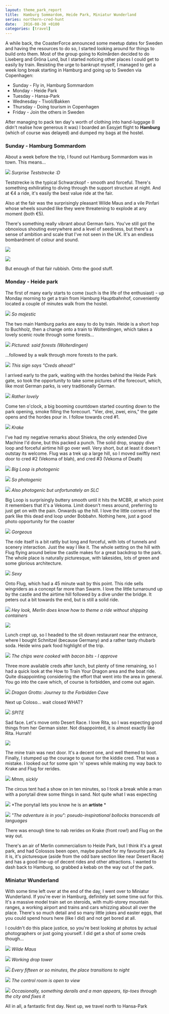 ```yaml
---
layout: theme_park_report
title:  Hamburg Sommardom, Heide Park, Miniatur Wunderland
series: northern-cred-hunt
date:   2016-08-30 +0100
categories: [travel]
---
```


A while back, the CoasterForce announced some meetup dates for Sweden and having the resources to do so, I started looking around for things to build onto them. Most of the group going to Kolmården decided to do Liseberg and Gröna Lund, but I started noticing other places I could get to easily by train. Resisting the urge to bankrupt myself, I managed to get a week long break starting in Hamburg and going up to Sweden via Copenhagen:

- Sunday - Fly in, Hamburg Sommardom
- Monday - Heide Park
- Tuesday - Hansa-Park
- Wednesday - Tivoli/Bakken
- Thursday - Doing tourism in Copenhagen
- Friday - Join the others in Sweden

After managing to pack ten day's worth of clothing into hand-luggage (I didn't realise how generous it was) I boarded an Easyjet flight to **Hamburg** (which of course was delayed) and dumped my bags at the hostel.

### Sunday - Hamburg Sommardom

About a week before the trip, I found out Hamburg Sommardom was in town. This means...

![](http://i.imgur.com/X21Z7Ib.jpg)
*Surprise Teststrecke :D*

Teststrecke is the typical Schwarzkopf - smooth and forceful. There's something exhilirating to diving through the support structure at night. And at €4 a ride, it's easily the best value ride at the fair.

Also at the fair was the surprisingly pleasant Wilde Maus and a vile Pinfari whose wheels sounded like they were threatening to explode at any moment (both €5).

There's something really vibrant about German fairs. You've still got the obnoxious shouting everywhere and a level of seediness, but there's a sense of ambition and scale that I've not seen in the UK. It's an endless bombardment of colour and sound.

![](http://i.imgur.com/M7fJKXO.jpg)

![](http://i.imgur.com/wZGK1zV.jpg)

But enough of that fair rubbish. Onto the good stuff.

<h3>Monday - Heide park</h3>

The first of many early starts to come (such is the life of the enthusiast) - up Monday morning to get a train from Hamburg Hauptbahnhof, conveniently located a couple of minutes walk from the hostel.

![](http://i.imgur.com/CRK9yJA.jpg)
*So majestic*

The two main Hamburg parks are easy to do by train. Heide is a short hop to Buchholz, then a change onto a train to Wolterdingen, which takes a lovely scenic route through some forests...

![](http://i.imgur.com/kPy2j4K.jpg)
*Pictured: said forests (Wolterdingen)*

...followed by a walk through more forests to the park.

![](http://i.imgur.com/qcnSoeC.jpg)
*This sign says "Creds ahead!"*

I arrived early to the park, waiting with the hordes behind the Heide Park gate, so took the opportunity to take some pictures of the forecourt, which, like most German parks, is very traditionally German.

![](http://i.imgur.com/lK8Q9um.jpg)
*Rather lovely*

Come ten o'clock, a big booming countdown started counting down to the park opening, smoke filling the forecourt. "Vier, drei, zwei, eins," the gate opens and the hordes pour in. I follow towards cred #1.

![](http://i.imgur.com/gN0eEcv.jpg)
*Krake*

I've had my negative remarks about Shiekra, the only extended Dive Machine I'd done, but this packed a punch. The solid drop, snappy dive loop and forceful airtime hill go over well. Very short, but at least it doesn't outstay its welcome. Flug was a trek up a large hill, so I moved swiftly next door to cred #2 (Vekoma of blah), and cred #3 (Vekoma of Death)

![](http://i.imgur.com/hQkJZic.jpg)
*Big Loop is photogenic*

![](http://i.imgur.com/mUkZXmY.jpg)
*So photogenic*

![](http://i.imgur.com/XuNWfxV.jpg)
*Also photogenic but unfortunately an SLC*

Big Loop is surprisingly buttery smooth until it hits the MCBR, at which point it remembers that it's a Vekoma. Limit doesn't mess around, preferring to just get on with the pain. Onwards up the hill. I love the little corners of the park like this dead end loop under Bobbahn. Nothing here, just a good photo opportunity for the coaster

![](http://i.imgur.com/aAVeEju.jpg)
*Gorgeous*

The ride itself is a bit rattly but long and forceful, with lots of tunnels and scenery interaction. Just the way I like it. The whole setting on the hill with Flug flying around below the castle makes for a great backdrop to the park. The whole place is naturally picturesque, with lakesides, lots of green and some glorious architecture.

![](http://i.imgur.com/CwXMa5P.jpg)
*Sexy*

Onto Flug, which had a 45 minute wait by this point. This ride sells wingriders as a concept far more than Swarm. I love the little turnaround up by the castle and the airtime hill followed by a dive under the bridge. It peters out a bit towards the end, but is still a solid ride.

![](http://i.imgur.com/U7397bO.jpg)
*Hey look, Merlin does know how to theme a ride without shipping containers*

![](http://i.imgur.com/9jHxNEm.jpgp)

Lunch crept up, so I headed to the sit down restaurant near the entrance, where I bought Schnitzel (because Germany) and a rather tasty rhubarb soda. Heide wins park food highlight of the trip.

![](http://i.imgur.com/yX4A3a6.jpg)
*The chips were cooked with bacon bits - I approve*

Three more available creds after lunch, but plenty of time remaining, so I had a quick look at the How to Train Your Dragon area and the boat ride. Quite disappointing considering the effort that went into the area in general. You go into the cave which, of course is forbidden, and come out again.

![](http://i.imgur.com/iHwnlCH.jpg)
*Dragon Grotto: Journey to the Forbidden Cave*

Next up Coloso... wait closed WHAT?

![](http://i.imgur.com/JbvLRpy.jpg)
*SPITE*

Sad face. Let's move onto Desert Race. I love Rita, so I was expecting good things from her German sister. Not disappointed, it is almost exactly like Rita. Hurrah!

![](http://i.imgur.com/2xlSmKs.jpg)

The mine train was next door. It's a decent one, and well themed to boot. Finally, I stumped up the courage to queue for the kiddie cred. That was a mistake. I looked out for some spin 'n' spews while making my way back to Krake and Flug for rerides.

![](http://i.imgur.com/Pv8xW7L.jpg)
*Mmm, sickly*

The circus tent had a show on in ten minutes, so I took a break while a man with a ponytail drew some things in sand. Not quite what I was expecting

![](http://i.imgur.com/bbp9SkJ.jpg)
*The ponytail lets you know he is an **artiste** *

![](http://i.imgur.com/I364pdy.jpg)
*"The adventure is in you": pseudo-inspirational bollocks transcends all languages*

There was enough time to nab rerides on Krake (front row!) and Flug on the way out.

There's an air of Merlin commercialism to Heide Park, but I think it's a great park, and had Colossos been open, maybe pushed for my favourite park. As it is, it's picturesque (aside from the odd bare section like near Desert Race) and has a good line-up of decent rides and other attractions. I wanted to dash back to Hamburg, so grabbed a kebab on the way out of the park.

### Miniatur Wunderland

With some time left over at the end of the day, I went over to Miniatur Wunderland. If you're ever in Hamburg, definitely set some time out for this. It's a massive model train set on steroids, with multi-storey mountain ranges, a working airport and trains and cars whizzing about all over the place. There's so much detail and so many little jokes and easter eggs, that you could spend hours here (like I did) and not get bored at all.

I couldn't do this place justice, so you're best looking at photos by actual photographers or just going yourself. I did get a shot of some creds though...

![](http://i.imgur.com/AYSJHqW.jpg)
*Wilde Maus*

![](http://i.imgur.com/gYszJXl.jpg)
*Working drop tower*

![](http://i.imgur.com/kuwbjG7.jpg)
*Every fifteen or so minutes, the place transitions to night*

![](http://i.imgur.com/ElTYPNU.jpg)
*The control room is open to view*

![](http://i.imgur.com/N4jDKdH.jpg)
*Occasionally, something derails and a man appears, tip-toes through the city and fixes it*

All in all, a fantastic first day. Next up, we travel north to Hansa-Park

